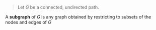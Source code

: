 > Let $G$ be a connected, undirected path.

A **subgraph** of $G$ is any graph obtained by restricting to subsets of the nodes and edges of $G$
